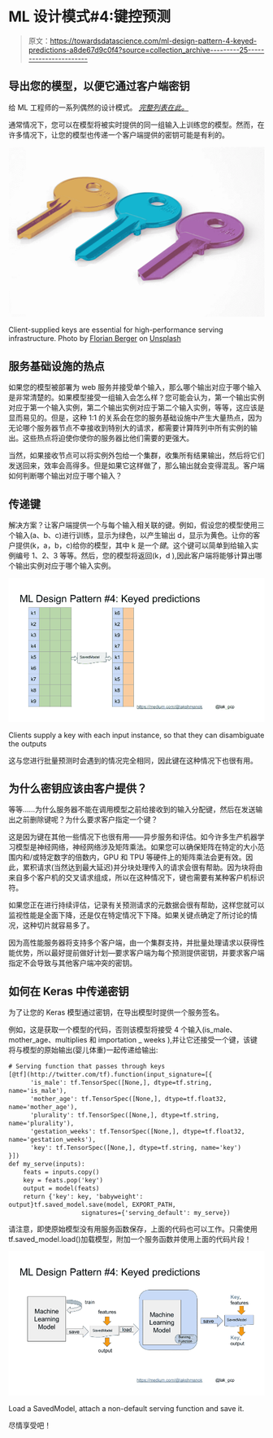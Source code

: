 # ML 设计模式#4:键控预测

> 原文：<https://towardsdatascience.com/ml-design-pattern-4-keyed-predictions-a8de67d9c0f4?source=collection_archive---------25----------------------->

## 导出您的模型，以便它通过客户端密钥

给 ML 工程师的一系列偶然的设计模式。 [*完整列表在此。*](https://medium.com/@lakshmanok/machine-learning-design-patterns-58e6ecb013d7)

通常情况下，您可以在模型将被实时提供的同一组输入上训练您的模型。然而，在许多情况下，让您的模型也传递一个客户端提供的密钥可能是有利的。

![](img/c86ae44db0cde81e60c4a395aa1885dc.png)

Client-supplied keys are essential for high-performance serving infrastructure. Photo by [Florian Berger](https://unsplash.com/@bergerteam?utm_source=unsplash&utm_medium=referral&utm_content=creditCopyText) on [Unsplash](https://unsplash.com/s/photos/key?utm_source=unsplash&utm_medium=referral&utm_content=creditCopyText)

## 服务基础设施的热点

如果您的模型被部署为 web 服务并接受单个输入，那么哪个输出对应于哪个输入是非常清楚的。如果模型接受一组输入会怎么样？您可能会认为，第一个输出实例对应于第一个输入实例，第二个输出实例对应于第二个输入实例，等等，这应该是显而易见的。但是，这种 1:1 的关系会在您的服务基础设施中产生大量热点，因为无论哪个服务器节点不幸接收到特别大的请求，都需要计算阵列中所有实例的输出。这些热点将迫使你使你的服务器比他们需要的更强大。

当然，如果接收节点可以将实例外包给一个集群，收集所有结果输出，然后将它们发送回来，效率会高得多。但是如果它这样做了，那么输出就会变得混乱。客户端如何判断哪个输出对应于哪个输入？

## 传递键

解决方案？让客户端提供一个与每个输入相关联的键。例如，假设您的模型使用三个输入(a、b、c)进行训练，显示为绿色，以产生输出 d，显示为黄色。让你的客户提供(k，a，b，c)给你的模型，其中 k 是一个*键*。这个键可以简单到给输入实例编号 1、2、3 等等。然后，您的模型将返回(k，d ),因此客户端将能够计算出哪个输出实例对应于哪个输入实例。

![](img/9f6f2d91d60e78df4e20873e294ca7fe.png)

Clients supply a key with each input instance, so that they can disambiguate the outputs

这与您进行批量预测时会遇到的情况完全相同，因此键在这种情况下也很有用。

## 为什么密钥应该由客户提供？

等等……为什么服务器不能在调用模型之前给接收到的输入分配键，然后在发送输出之前删除键呢？为什么要求客户指定一个键？

这是因为键在其他一些情况下也很有用——异步服务和评估。如今许多生产机器学习模型是神经网络，神经网络涉及矩阵乘法。如果您可以确保矩阵在特定的大小范围内和/或特定数字的倍数内，GPU 和 TPU 等硬件上的矩阵乘法会更有效。因此，累积请求(当然达到最大延迟)并分块处理传入的请求会很有帮助。因为块将由来自多个客户机的交叉请求组成，所以在这种情况下，键也需要有某种客户机标识符。

如果您正在进行持续评估，记录有关预测请求的元数据会很有帮助，这样您就可以监视性能是全面下降，还是仅在特定情况下下降。如果关键点确定了所讨论的情况，这种切片就容易多了。

因为高性能服务器将支持多个客户端，由一个集群支持，并批量处理请求以获得性能优势，所以最好提前做好计划—要求客户端为每个预测提供密钥，并要求客户端指定不会导致与其他客户端冲突的密钥。

## 如何在 Keras 中传递密钥

为了让您的 Keras 模型通过密钥，在导出模型时提供一个服务签名。

例如，这是获取一个模型的代码，否则该模型将接受 4 个输入(is_male、mother_age、multiplies 和 importation _ weeks ),并让它还接受一个键，该键将与模型的原始输出(婴儿体重)一起传递给输出:

```
# Serving function that passes through keys
[@tf](http://twitter.com/tf).function(input_signature=[{
      'is_male': tf.TensorSpec([None,], dtype=tf.string, name='is_male'),
      'mother_age': tf.TensorSpec([None,], dtype=tf.float32, name='mother_age'),
      'plurality': tf.TensorSpec([None,], dtype=tf.string, name='plurality'),
      'gestation_weeks': tf.TensorSpec([None,], dtype=tf.float32, name='gestation_weeks'),
      'key': tf.TensorSpec([None,], dtype=tf.string, name='key')
}])
def my_serve(inputs):
    feats = inputs.copy()
    key = feats.pop('key')
    output = model(feats)
    return {'key': key, 'babyweight': output}tf.saved_model.save(model, EXPORT_PATH, 
                    signatures={'serving_default': my_serve})
```

请注意，即使原始模型没有用服务函数保存，上面的代码也可以工作。只需使用 tf.saved_model.load()加载模型，附加一个服务函数并使用上面的代码片段！

![](img/f59275b8ca5ea7458c1d33f3e61e5aa5.png)

Load a SavedModel, attach a non-default serving function and save it.

尽情享受吧！